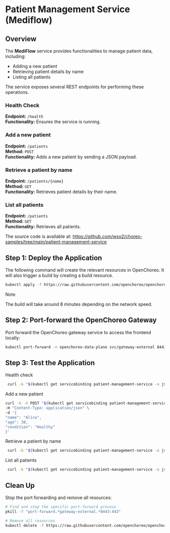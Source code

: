 # Patient Management Service (Mediflow)

## Overview

The **MediFlow** service provides functionalities to manage patient data, including:

- Adding a new patient
- Retrieving patient details by name
- Listing all patients

The service exposes several REST endpoints for performing these operations.

### Health Check

**Endpoint:** `/health`  
**Functionality:** Ensures the service is running.

### Add a new patient

**Endpoint:** `/patients`  
**Method:** `POST`  
**Functionality:** Adds a new patient by sending a JSON payload.

### Retrieve a patient by name

**Endpoint:** `/patients/{name}`  
**Method:** `GET`  
**Functionality:** Retrieves patient details by their name.

### List all patients

**Endpoint:** `/patients`  
**Method:** `GET`  
**Functionality:** Retrieves all patients.

The source code is available at:
https://github.com/wso2/choreo-samples/tree/main/patient-management-service


## Step 1: Deploy the Application

The following command will create the relevant resources in OpenChoreo. It will also trigger a build by creating a build resource.

```bash
kubectl apply -f https://raw.githubusercontent.com/openchoreo/openchoreo/main/samples/from-source/services/ballerina-buildpack-patient-management/patient-management-service.yaml
```

> [!NOTE]
> The build will take around 8 minutes depending on the network speed.

## Step 2: Port-forward the OpenChoreo Gateway

Port forward the OpenChoreo gateway service to access the frontend locally:

```bash
kubectl port-forward -n openchoreo-data-plane svc/gateway-external 8443:443 &
```

## Step 3: Test the Application

   Health check
   ```bash
    curl -k "$(kubectl get servicebinding patient-management-service -o jsonpath='{.status.endpoints[0].public.uri}')/health"
   ```

   Add a new patient
   ```bash
   curl -k -X POST "$(kubectl get servicebinding patient-management-service -o jsonpath='{.status.endpoints[0].public.uri}')/patients" \
   -H "Content-Type: application/json" \
   -d '{
   "name": "Alice",
   "age": 30,
   "condition": "Healthy"
   }'
   ```

   Retrieve a patient by name
   ```bash
    curl -k "$(kubectl get servicebinding patient-management-service -o jsonpath='{.status.endpoints[0].public.uri}')/patients/Alice"
   ```

   List all patients
   ```bash
    curl -k "$(kubectl get servicebinding patient-management-service -o jsonpath='{.status.endpoints[0].public.uri}')/patients"
   ```

## Clean Up

Stop the port forwarding and remove all resources:

```bash
# Find and stop the specific port-forward process
pkill -f "port-forward.*gateway-external.*8443:443"

# Remove all resources
kubectl delete -f https://raw.githubusercontent.com/openchoreo/openchoreo/main/samples/from-source/services/ballerina-buildpack-patient-management/patient-management-service.yaml
```

